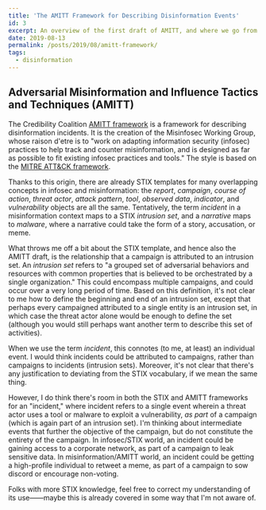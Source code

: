 ```yaml
---
title: 'The AMITT Framework for Describing Disinformation Events'
id: 3
excerpt: An overview of the first draft of AMITT, and where we go from here. 
date: 2019-08-13
permalink: /posts/2019/08/amitt-framework/
tags:
  - disinformation
---
```


## Adversarial Misinformation and Influence Tactics and Techniques (AMITT)

The Credibility Coalition [AMITT framework](https://github.com/misinfosecproject/amitt_framework) is a framework for describing disinformation incidents. It is the creation of the Misinfosec Working Group, whose raison d'etre is to "work on adapting information security (infosec) practices to help track and counter misinformation, and is designed as far as possible to fit existing infosec practices and tools." The style is based on the [MITRE ATT&CK framework](https://github.com/mitre-attack/attack-website/).

Thanks to this origin, there are already STIX templates for many overlapping concepts in infosec and misinformation: the _report_, _campaign_, _course of action_, _threat actor_, _attack pattern_, _tool_, _observed data_, _indicator_, and _vulnerability_ objects are all the same. Tentatively, the term _incident_ in a misinformation context maps to a STIX _intrusion set_, and a _narrative_ maps to _malware_, where a narrative could take the form of a story, accusation, or meme.

What throws me off a bit about the STIX template, and hence also the AMITT draft, is the relationship that a campaign is attributed to an intrusion set. An _intrusion set_ refers to "a grouped set of adversarial behaviors and resources with common properties that is believed to be orchestrated by a single organization." This could encompass multiple campaigns, and could occur over a very long period of time. Based on this definition, it's not clear to me how to define the beginning and end of an intrusion set, except that perhaps every campaigned attributed to a single entity is an intrusion set, in which case the threat actor alone would be enough to define the set (although you would still perhaps want another term to describe this set of activities).

When we use the term _incident_, this connotes (to me, at least) an individual event. I would think incidents could be attributed to campaigns, rather than campaigns to incidents (intrusion sets). Moreover, it's not clear that there's any justification to deviating from the STIX vocabulary, if we mean the same thing.

However, I do think there's room in both the STIX and AMITT frameworks for an "incident," where incident refers to a single event wherein a threat actor uses a tool or malware to exploit a vulnerability, _as part_ of a campaign (which is again part of an intrusion set). I'm thinking about intermediate events that further the objective of the campaign, but do not constitute the entirety of the campaign. In infosec/STIX world, an incident could be gaining access to a corporate network, as part of a campaign to leak sensitive data. In misinformation/AMITT world, an incident could be getting a high-profile individual to retweet a meme, as part of a campaign to sow discord or encourage non-voting.

Folks with more STIX knowledge, feel free to correct my understanding of its use——maybe this is already covered in some way that I'm not aware of.
